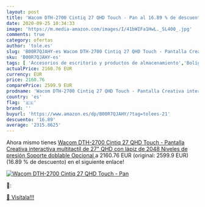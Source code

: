 ```yaml
---
layout: post
title: 'Wacom DTH-2700 Cintiq 27 QHD Touch - Pan al 16.89 % de descuento'
date: 2020-09-25 10:34:33
image: 'https://m.media-amazon.com/images/I/41bWIFa1HwL._SL400_.jpg'
comments: true
category: ofertas
author: 'tole.es'
slug: 'B00R7QJAHY-es Wacom DTH-2700 Cintiq 27 QHD Touch - Pantalla Creativa...'
sku: 'B00R7QJAHY-es'
tags: [ 'Accesorios de escritorio y productos de almacenamiento','Bolígrafos, lápices y útiles de escritura','Costura y manualidades','Dibujo','Estuches escolares','Hogar y cocina','Lápices','Marcadores','Material de oficina','Materiales de dibujo','Materiales, organizadores y dispensadores de escritorio','Oficina y papelería','Portaminas','Rotuladores y subrayadores','Subrayadores','lápiz', ]
actualPrice: 2160.76 EUR
currency: EUR
price: 2160.76
comparePrice: 2599.9 EUR
prodname: 'Wacom DTH-2700 Cintiq 27 QHD Touch - Pantalla Creativa interactiva multitactíl de 27"  QHD  con lápiz de 2048 Niveles de presión  Soporte doblable Opcional '
country: 'es'
flag: '🇪🇸'
brand: ''
buyurl: 'https://www.amazon.es/dp/B00R7QJAHY/?tag=tolees-21'
descuento: '16.89'
average: '2315.8625'
---
```


Ahora mismo tienes [Wacom DTH-2700 Cintiq 27 QHD Touch - Pantalla Creativa interactiva multitactíl de 27"  QHD  con lápiz de 2048 Niveles de presión  Soporte doblable Opcional ](https://www.amazon.es/dp/B00R7QJAHY/?tag=tolees-21) a 2160.76 EUR (original: 2599.9 EUR) (16.89 %  de descuento) en el siguiente enlace!

[![Wacom DTH-2700 Cintiq 27 QHD Touch - Pan](https://m.media-amazon.com/images/I/41bWIFa1HwL._SL400_.jpg)](https://www.amazon.es/dp/B00R7QJAHY/?tag=tolees-21)

🔎:


[🛒 Visítala!!!](https://www.amazon.es/dp/B00R7QJAHY/?tag=tolees-21)
